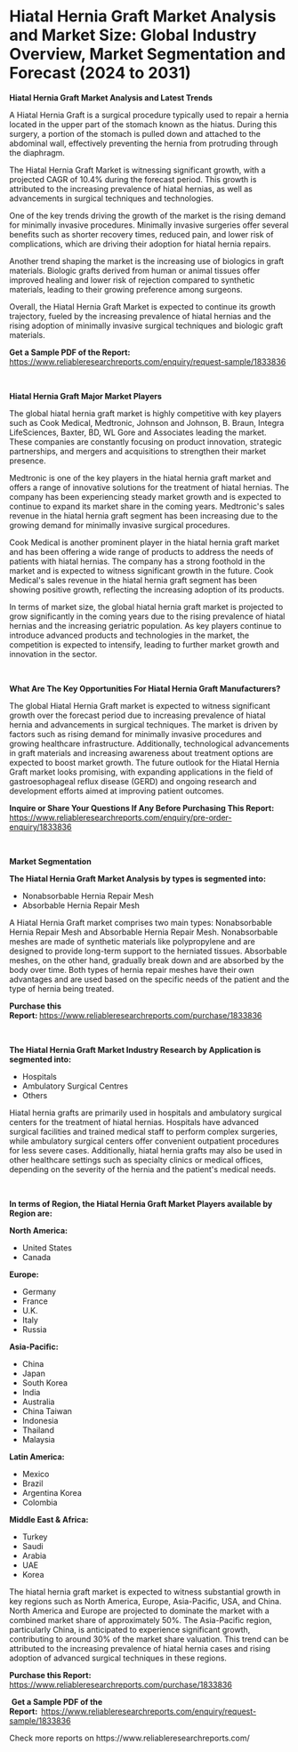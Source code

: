 <p><h1>Hiatal Hernia Graft Market Analysis and Market Size: Global Industry Overview, Market Segmentation and Forecast (2024 to 2031)</h1></p><p><strong>Hiatal Hernia Graft Market Analysis and Latest Trends</strong></p>
<p><p>A Hiatal Hernia Graft is a surgical procedure typically used to repair a hernia located in the upper part of the stomach known as the hiatus. During this surgery, a portion of the stomach is pulled down and attached to the abdominal wall, effectively preventing the hernia from protruding through the diaphragm.</p><p>The Hiatal Hernia Graft Market is witnessing significant growth, with a projected CAGR of 10.4% during the forecast period. This growth is attributed to the increasing prevalence of hiatal hernias, as well as advancements in surgical techniques and technologies.</p><p>One of the key trends driving the growth of the market is the rising demand for minimally invasive procedures. Minimally invasive surgeries offer several benefits such as shorter recovery times, reduced pain, and lower risk of complications, which are driving their adoption for hiatal hernia repairs.</p><p>Another trend shaping the market is the increasing use of biologics in graft materials. Biologic grafts derived from human or animal tissues offer improved healing and lower risk of rejection compared to synthetic materials, leading to their growing preference among surgeons.</p><p>Overall, the Hiatal Hernia Graft Market is expected to continue its growth trajectory, fueled by the increasing prevalence of hiatal hernias and the rising adoption of minimally invasive surgical techniques and biologic graft materials.</p></p>
<p><strong>Get a Sample PDF of the Report:&nbsp;</strong> <a href="https://www.reliableresearchreports.com/enquiry/request-sample/1833836">https://www.reliableresearchreports.com/enquiry/request-sample/1833836</a></p>
<p>&nbsp;</p>
<p><strong>Hiatal Hernia Graft Major Market Players</strong></p>
<p><p>The global hiatal hernia graft market is highly competitive with key players such as Cook Medical, Medtronic, Johnson and Johnson, B. Braun, Integra LifeSciences, Baxter, BD, WL Gore and Associates leading the market. These companies are constantly focusing on product innovation, strategic partnerships, and mergers and acquisitions to strengthen their market presence.</p><p>Medtronic is one of the key players in the hiatal hernia graft market and offers a range of innovative solutions for the treatment of hiatal hernias. The company has been experiencing steady market growth and is expected to continue to expand its market share in the coming years. Medtronic's sales revenue in the hiatal hernia graft segment has been increasing due to the growing demand for minimally invasive surgical procedures.</p><p>Cook Medical is another prominent player in the hiatal hernia graft market and has been offering a wide range of products to address the needs of patients with hiatal hernias. The company has a strong foothold in the market and is expected to witness significant growth in the future. Cook Medical's sales revenue in the hiatal hernia graft segment has been showing positive growth, reflecting the increasing adoption of its products.</p><p>In terms of market size, the global hiatal hernia graft market is projected to grow significantly in the coming years due to the rising prevalence of hiatal hernias and the increasing geriatric population. As key players continue to introduce advanced products and technologies in the market, the competition is expected to intensify, leading to further market growth and innovation in the sector.</p></p>
<p>&nbsp;</p>
<p><strong>What Are The Key Opportunities For Hiatal Hernia Graft Manufacturers?</strong></p>
<p><p>The global Hiatal Hernia Graft market is expected to witness significant growth over the forecast period due to increasing prevalence of hiatal hernia and advancements in surgical techniques. The market is driven by factors such as rising demand for minimally invasive procedures and growing healthcare infrastructure. Additionally, technological advancements in graft materials and increasing awareness about treatment options are expected to boost market growth. The future outlook for the Hiatal Hernia Graft market looks promising, with expanding applications in the field of gastroesophageal reflux disease (GERD) and ongoing research and development efforts aimed at improving patient outcomes.</p></p>
<p><strong>Inquire or Share Your Questions If Any Before Purchasing This Report:</strong> <a href="https://www.reliableresearchreports.com/enquiry/pre-order-enquiry/1833836">https://www.reliableresearchreports.com/enquiry/pre-order-enquiry/1833836</a></p>
<p>&nbsp;</p>
<p><strong>Market Segmentation</strong></p>
<p><strong>The Hiatal Hernia Graft Market Analysis by types is segmented into:</strong></p>
<p><ul><li>Nonabsorbable Hernia Repair Mesh</li><li>Absorbable Hernia Repair Mesh</li></ul></p>
<p><p>A Hiatal Hernia Graft market comprises two main types: Nonabsorbable Hernia Repair Mesh and Absorbable Hernia Repair Mesh. Nonabsorbable meshes are made of synthetic materials like polypropylene and are designed to provide long-term support to the herniated tissues. Absorbable meshes, on the other hand, gradually break down and are absorbed by the body over time. Both types of hernia repair meshes have their own advantages and are used based on the specific needs of the patient and the type of hernia being treated.</p></p>
<p><strong>Purchase this Report:&nbsp;</strong><a href="https://www.reliableresearchreports.com/purchase/1833836">https://www.reliableresearchreports.com/purchase/1833836</a></p>
<p>&nbsp;</p>
<p><strong>The Hiatal Hernia Graft Market Industry Research by Application is segmented into:</strong></p>
<p><ul><li>Hospitals</li><li>Ambulatory Surgical Centres</li><li>Others</li></ul></p>
<p><p>Hiatal hernia grafts are primarily used in hospitals and ambulatory surgical centers for the treatment of hiatal hernias. Hospitals have advanced surgical facilities and trained medical staff to perform complex surgeries, while ambulatory surgical centers offer convenient outpatient procedures for less severe cases. Additionally, hiatal hernia grafts may also be used in other healthcare settings such as specialty clinics or medical offices, depending on the severity of the hernia and the patient's medical needs.</p></p>
<p>&nbsp;</p>
<p><strong>In terms of Region, the Hiatal Hernia Graft Market Players available by Region are:</strong></p>
<p>
    <p> <strong> North America: </strong>
        <ul>
            <li>United States</li>
            <li>Canada</li>
        </ul>
        </p> 
    <p> <strong> Europe: </strong>
        <ul>
            <li>Germany</li>
            <li>France</li>
            <li>U.K.</li>
            <li>Italy</li>
            <li>Russia</li>
        </ul>
        </p> 
    <p> <strong> Asia-Pacific: </strong>
        <ul>
            <li>China</li>
            <li>Japan</li>
            <li>South Korea</li>
            <li>India</li>
            <li>Australia</li>
            <li>China Taiwan</li>
            <li>Indonesia</li>
            <li>Thailand</li>
            <li>Malaysia</li>
        </ul>
        </p> 
    <p> <strong> Latin America: </strong>
        <ul>
            <li>Mexico</li>
            <li>Brazil</li>
            <li>Argentina Korea</li>
            <li>Colombia</li>
        </ul>
        </p> 
    <p> <strong> Middle East & Africa: </strong>
        <ul>
            <li>Turkey</li>
            <li>Saudi</li>
            <li>Arabia</li>
            <li>UAE</li>
            <li>Korea</li>
        </ul>
    </p>
    </p>
<p><p>The hiatal hernia graft market is expected to witness substantial growth in key regions such as North America, Europe, Asia-Pacific, USA, and China. North America and Europe are projected to dominate the market with a combined market share of approximately 50%. The Asia-Pacific region, particularly China, is anticipated to experience significant growth, contributing to around 30% of the market share valuation. This trend can be attributed to the increasing prevalence of hiatal hernia cases and rising adoption of advanced surgical techniques in these regions.</p></p>
<p><strong>Purchase this Report: </strong><a href="https://www.reliableresearchreports.com/purchase/1833836">https://www.reliableresearchreports.com/purchase/1833836</a></p>
<p>&nbsp;<strong>Get a Sample PDF of the Report:&nbsp;&nbsp;</strong><a href="https://www.reliableresearchreports.com/enquiry/request-sample/1833836">https://www.reliableresearchreports.com/enquiry/request-sample/1833836</a></p>
<p><strong></strong></p>
<p>Check more reports on https://www.reliableresearchreports.com/</p>